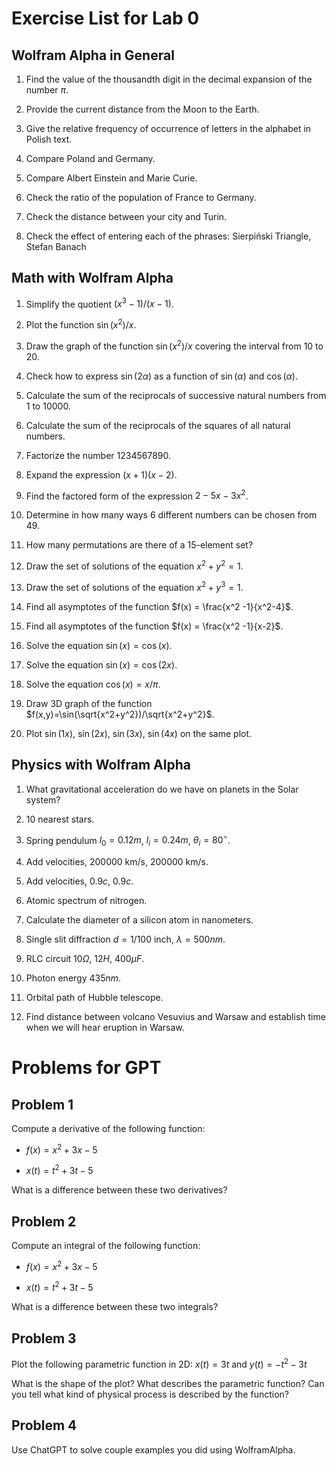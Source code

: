 # Exercise List for Lab 0 

## Wolfram Alpha in General 

1.  Find the value of the thousandth digit in the decimal expansion of
    the number $\pi$.

2.  Provide the current distance from the Moon to the Earth.

3.  Give the relative frequency of occurrence of letters in the alphabet
    in Polish text.

4.  Compare Poland and Germany.

5.  Compare Albert Einstein and Marie Curie.

6.  Check the ratio of the population of France to Germany.

7.  Check the distance between your city and Turin.

8.  Check the effect of entering each of the phrases: Sierpiński
    Triangle, Stefan Banach

## Math with Wolfram Alpha 

1.  Simplify the quotient $(x^3-1)/(x-1)$.

2.  Plot the function $\sin(x^2)/x$.

3.  Draw the graph of the function $\sin(x^2)/x$ covering the interval
    from 10 to 20.

4.  Check how to express $\sin(2\alpha)$ as a function of $\sin(\alpha)$
    and $\cos(\alpha)$.

5.  Calculate the sum of the reciprocals of successive natural numbers
    from 1 to 10000.

6.  Calculate the sum of the reciprocals of the squares of all natural
    numbers.

7.  Factorize the number 1234567890.

8.  Expand the expression $(x+1)(x-2)$.

9.  Find the factored form of the expression $2 - 5x - 3x^2$.

10. Determine in how many ways 6 different numbers can be chosen from
    49.

11. How many permutations are there of a 15-element set?

12. Draw the set of solutions of the equation $x^2 + y^2 = 1$.

13. Draw the set of solutions of the equation $x^2 + y^3 = 1$.

14. Find all asymptotes of the function $f(x) = \frac{x^2 -1}{x^2-4}$.

15. Find all asymptotes of the function $f(x) = \frac{x^2 -1}{x-2}$.

16. Solve the equation $\sin(x) = \cos(x)$.

17. Solve the equation $\sin(x) = \cos(2x)$.

18. Solve the equation $\cos(x) = x/\pi$.

19. Draw 3D graph of the function
    $f(x,y)=\sin(\sqrt{x^2+y^2})/\sqrt{x^2+y^2}$.

20. Plot $\sin(1x)$, $\sin(2x)$, $\sin(3x)$, $\sin(4x)$ on the same
    plot.

## Physics with Wolfram Alpha 

1.  What gravitational acceleration do we have on planets in the Solar
    system?

2.  10 nearest stars.

3.  Spring pendulum $l_0=0.12m$, $l_i=0.24m$, $\theta_i=80^\circ$.

4.  Add velocities, $200000$ km/s, $200000$ km/s.

5.  Add velocities, $0.9c$, $0.9c$.

6.  Atomic spectrum of nitrogen.

7.  Calculate the diameter of a silicon atom in nanometers.

8.  Single slit diffraction $d=1/100$ inch, $\lambda=500nm$.

9.  RLC circuit $10\Omega$, $12H$, $400\mu F$.

10. Photon energy $435nm$.

11. Orbital path of Hubble telescope.

12. Find distance between volcano Vesuvius and Warsaw and establish time
    when we will hear eruption in Warsaw.

# Problems for GPT 

## Problem 1 

Compute a derivative of the following function:

-   $f(x) = x^2 + 3x - 5$

-   $x(t) = t^2 + 3t - 5$

What is a difference between these two derivatives?

## Problem 2 

Compute an integral of the following function:

-   $f(x) = x^2 + 3x - 5$

-   $x(t) = t^2 + 3t - 5$

What is a difference between these two integrals?

## Problem 3 

Plot the following parametric function in 2D:
$x(t) = 3t$ and $y(t) = -t^2 - 3t$

What is the shape of the plot? What describes the parametric function?
Can you tell what kind of physical process is described by the function?

## Problem 4

Use ChatGPT to solve couple examples you did using WolframAlpha.
